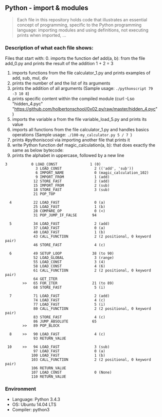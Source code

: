 ## Python - import & modules
> Each file in this repository holds code that illustrates an essential concept of programming,
> specific to the Python programming language: importing modules and using definitions, not executing 
> prints when imported, ...

### Description of what each file shows:
Files that start with:
0. imports the function def add(a, b): from the file add_0.py and prints the result of the addition 1 + 2 = 3
1. imports functions from the file calculator_1.py and prints examples of add, sub, mul, div
2. prints the number of and the list of its arguments
3. prints the addition of all arguments (Sample usage: ```./pythonscript 79 -3 10 8```)
4. prints specific content within the compiled module (curl -Lso "hidden_4.pyc" "https://github.com/holbertonschool/0x02.py/raw/master/hidden_4.pyc")
5. imports the variable a from the file variable_load_5.py and prints its value
100. imports all functions from the file calculator_1.py and handles basics operations (Sample usage: ```./100-my_calculator.py 5 / 7 ```)
101. prints #pythoniscool via importing another file that prints it
102. write Python function def magic_calculation(a, b): that does exactly the same as below bytecode:
103. prints the alphabet in uppercase, followed by a new line
```
3           0 LOAD_CONST               1 (0)
              3 LOAD_CONST               2 (('add', 'sub'))
              6 IMPORT_NAME              0 (magic_calculation_102)
              9 IMPORT_FROM              1 (add)
             12 STORE_FAST               2 (add)
             15 IMPORT_FROM              2 (sub)
             18 STORE_FAST               3 (sub)
             21 POP_TOP

  4          22 LOAD_FAST                0 (a)
             25 LOAD_FAST                1 (b)
             28 COMPARE_OP               0 (<)
             31 POP_JUMP_IF_FALSE       94

  5          34 LOAD_FAST                2 (add)
             37 LOAD_FAST                0 (a)
             40 LOAD_FAST                1 (b)
             43 CALL_FUNCTION            2 (2 positional, 0 keyword pair)
             46 STORE_FAST               4 (c)

  6          49 SETUP_LOOP              38 (to 90)
             52 LOAD_GLOBAL              3 (range)
             55 LOAD_CONST               3 (4)
             58 LOAD_CONST               4 (6)
             61 CALL_FUNCTION            2 (2 positional, 0 keyword pair)
             64 GET_ITER
        >>   65 FOR_ITER                21 (to 89)
             68 STORE_FAST               5 (i)

  7          71 LOAD_FAST                2 (add)
             74 LOAD_FAST                4 (c)
             77 LOAD_FAST                5 (i)
             80 CALL_FUNCTION            2 (2 positional, 0 keyword pair)
             83 STORE_FAST               4 (c)
             86 JUMP_ABSOLUTE           65
        >>   89 POP_BLOCK

  8     >>   90 LOAD_FAST                4 (c)
             93 RETURN_VALUE

 10     >>   94 LOAD_FAST                3 (sub)
             97 LOAD_FAST                0 (a)
            100 LOAD_FAST                1 (b)
            103 CALL_FUNCTION            2 (2 positional, 0 keyword pair)
            106 RETURN_VALUE
            107 LOAD_CONST               0 (None)
            110 RETURN_VALUE
```
### Environment
* Language: Python 3.4.3
* OS: Ubuntu 14.04 LTS
* Compiler: python3
